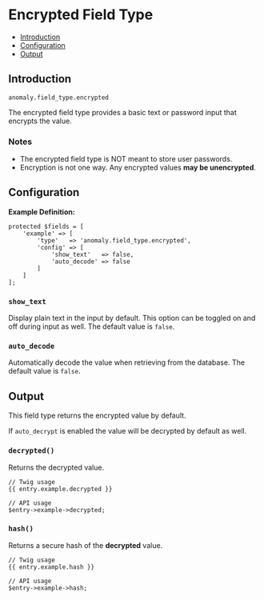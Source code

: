 # Encrypted Field Type

- [Introduction](#introduction)
- [Configuration](#configuration)
- [Output](#output)


<a name="introduction"></a>
## Introduction

`anomaly.field_type.encrypted`

The encrypted field type provides a basic text or password input that encrypts the value.

### Notes

- The encrypted field type is NOT meant to store user passwords.
- Encryption is not one way. Any encrypted values **may be unencrypted**.


<a name="configuration"></a>
## Configuration

**Example Definition:**

    protected $fields = [
        'example' => [
            'type'   => 'anomaly.field_type.encrypted',
            'config' => [
                'show_text'   => false,
                'auto_decode' => false
            ]
        ]
    ];

### `show_text`

Display plain text in the input by default. This option can be toggled on and off during input as well. The default value is `false`.

### `auto_decode`

Automatically decode the value when retrieving from the database. The default value is `false`.


<a name="output"></a>
## Output

This field type returns the encrypted value by default.

If `auto_decrypt` is enabled the value will be decrypted by default as well.

### `decrypted()`

Returns the decrypted value.

    // Twig usage
    {{ entry.example.decrypted }}
    
    // API usage
    $entry->example->decrypted;

### `hash()`

Returns a secure hash of the **decrypted** value.

    // Twig usage
    {{ entry.example.hash }}
    
    // API usage
    $entry->example->hash;
